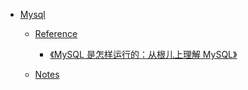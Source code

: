 * [Mysql](mysql/)
  * [Reference](mysql/reference/)
    * [《MySQL 是怎样运行的：从根儿上理解 MySQL》](mysql/reference/xiaohaizi/)

  * [Notes](mysql/notes/)

